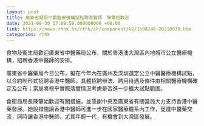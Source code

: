 ```yaml
---
layout: post
title: 廣東省擬設中醫醫療機構試點聘港醫師　陳肇始歡迎
date: 2021-08-30 17:08:50.000000000 +08:00
link: https://news.rthk.hk/rthk/ch/component/k2/1608246-20210830.htm
categories: rthk
---
```


食物及衞生局歡迎廣東省中醫藥局公布，關於粵港澳大灣區內地城市公立醫療機構，招聘香港中醫師的安排。
 
廣東省中醫藥局今日公布，擬在今年內在廣州及深圳選定公立中醫醫療機構試點，以合約制形式招聘香港中醫師。具體招聘辦法、聘用待遇及條件由相關醫療機構確定及公布；當局將視乎實際落實情況考慮是否進一步擴大試點範圍。
 
食衞局局長陳肇始歡迎有關措施，並感謝中央及廣東省有關當局大力支持香港中醫藥發展。她說措施讓香港中醫師可進一步在國家醫療體系內工作，促進中醫藥交流，同時讓香港中醫師，尤其年輕一代，有機會到大灣區發展。
